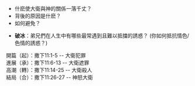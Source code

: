 - 什麽使大衛與神的關係一落千丈？  
- 背後的原因是什麽？  
- 如何避免？  

+ **破冰**：弟兄們在人生中有哪些最常遇到且難以抵擋的誘惑？
(你如何抵抗情色/色情的誘惑？)


開篇（起）：撒下11:1-5 -- 大衛犯罪  
進展（承）：撒下11:6-13 -- 大衛遮罪  
高潮（轉）：撒下11:14-25 -- 大衛殺人  
結局（合）：撒下11:26-27 -- 神怒大衛  
